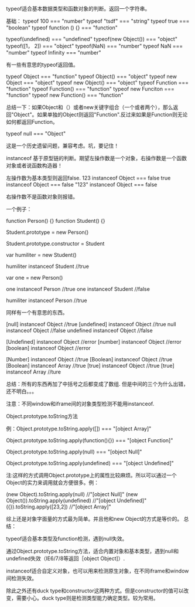 typeof适合基本数据类型和函数对象的判断。返回一个字符串。

基础：
typeof 100 						=== "number"
typeof "tsdf"					=== "string"
typeof true						=== "boolean"
typeof function () {} === "function"

typeof(undefined)  		=== "undefined"
typeof(new Object()) 	=== "object"
typeof([1， 2]) 				=== "object"
typeof(NaN) 			  	=== "number"
typeof NaN						=== "number"
typeof Infinity				=== "number"



有一些有意思的typeof返回值。

typeof Object    			===	"function"
typeof Object()  			===	"object"
typeof new Object			===	"object"
typeof new Object() 	===	"object"
typeof Function				===	"function"
typeof Function() 		===	"function"
typeof new Funciton		===	"function"
typeof new Function() ===	"function"

总结一下：如果Object和（）或者new关键字组合（一个或者两个），那么返回"Object"。如果单独的Object则返回"Function".反过来如果是Function则无论如何都返回Function。

typeof null						=== "Object"

这是一个历史遗留问题，兼容考虑。坑，要记住！







instanceof 基于原型链的判断。期望左操作数是一个对象，右操作数是一个函数对象或者说函数构造器！

左操作数为基本类型则返回false.
123 	instanceof Object	=== false
true 	instanceof Object	=== false
"123" instanceof Object	=== false

右操作数不是函数对象则报错。

一个例子：

function Person() {}
function Student() {}

Student.prototype = new Person()
<!-- 这个是有必要的，因为Person通过new关键字生成为一个实例，那么这个实例的constructor属性指向他的构造器，在将这实例定义为另外一个构造器的原型对象时。我们需要手动的讲这个原型的构造器属性变为当前的构造器。本例中即：Student-->
Student.prototype.constructor = Student
<!-- 
创建一个实例对象，其内部会有一个指针，指向构造函数的原型对象。ECMA-262第五版叫这个指针为[[Prototype]]。虽没有标准的方法访问[[Prototype]].Firefox, safari ,chrome在每个这样的对象上支持一个属性"_proto_",通过它建立实例和构造函数的原型对象的联系。 
-->
<!-- 
本例当中，创建了humiliter实例之后，则humiliter[[Prototype]]指向Student.prototype原型对象。所以humiliter instanceof Student为true。判断humiliter instanceof Person则是原型链的的向后延展。因为humiliter[[Prototype]]不是Person.prototype。实例会往源头查询。当查询到humiliter[[Prototype]][[Prototype]]刚好为Person.prototype时。返回ture.当然如果不对，还会继续回朔，直到Object.prototype,不过这样一定找不到了。因为Object.prototype为null.是原型链的终点。
 -->
var humiliter = new Student()

humiliter instanceof Student  //true

var one = new Person()

one instanceof Person  //true
one instanceof Student  //false

humiliter instanceof Person  //true

同样有一个有意思的东西。

[null]  		instanceof 	Object	//true
[undefined] instanceof 	Object	//true
null 				instanceof	Object	//false
undefined	 	instanceof 	Object	//false

[Undefined] instanceof  Object  //error
[number]  	instanceof 	Object	//error
[boolean]   instanceof  Object  //error

[Number]  	instanceof 	Object	//true
[Boolean] 	instanceof	Object  //true
[Boolean] 	instanceof 	Array		//true
[true] 			instanceof  Object	//true
[true] 			instanceof 	Array		//ture

总结：所有的东西再加了中括号之后都变成了数组.
但是中间的三个为什么出错，还不明白。。。

	

注意：不同window和iframe间的对象类型检测不能用instanceof.




Object.prototype.toString方法

例：Object.prototype.toString.apply([]) === "[object Array]"

Object.prototype.toString.apply(function(){}) === "[object Function]"

Object.prototype.toString.apply(null) === "[object Null]"

Object.prototype.toString.apply(undefined) === "[object Undefined]"


<!-- IE6/7/8下Object.prototype.toString.apply(null)返回"[object Object]" -->

注:这样的方式调用Object.prototype上的属性比较麻烦。所以可以通过一个Object的实力来调用就会方便很多。例：

(new Object).toString.apply(null)	//"[object Null]"
(new Object()).toString.apply(undefined)  //"[object Undefined]"
({}).toString.apply([23,2])  		//"[object Array]"

综上还是对象字面量的方式最为简单。并且他和new Object的方式是等价的。
总结：

typeof适合基本类型及function检测，遇到null失效。

通过Object.prototype.toString方法，适合内置对象和基本类型，遇到null和undefined失效（IE6/7/8等返回［object Object]）.

instanceof适合自定义对象，也可以用来检测原生对象，在不同iframe和window间检测失效。



除此之外还有duck type和constructor这两种方式。但是constructor的值可以改变，需要小心。duck type则是检测类型能力确定类型。较为常用。






